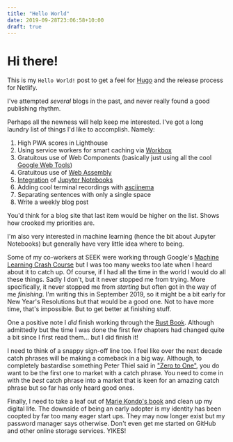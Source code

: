 ```yaml
---
title: "Hello World"
date: 2019-09-28T23:06:58+10:00
draft: true
---
```


# Hi there!

This is my `Hello World!` post to get a feel for [Hugo](https://gohugo.io/getting-started/quick-start/) 
and the release process for Netlify.

I've attempted _several_ blogs in the past, and never really found a good publishing rhythm.

Perhaps all the newness will help keep me interested. I've got a long laundry list of things I'd 
like to accomplish. Namely:

1. High PWA scores in Lighthouse
1. Using service workers for smart caching via [Workbox](https://developers.google.com/web/tools/workbox/)
1. Gratuitous use of Web Components (basically just using all the cool [Google Web Tools](https://developers.google.com/web/tools))
1. Gratuitous use of [Web Assembly](https://developer.mozilla.org/en-US/docs/WebAssembly)
1. [Integration](https://nb2hugo.netlify.com/post/blogging-with-jupyter-notebooks-and-hugo/) of [Jupyter Notebooks](https://jupyter-notebook.readthedocs.io/en/stable/notebook.html)
1. Adding cool terminal recordings with [asciinema](https://asciinema.org)
1. Separating sentences with only a single space
1. Write a weekly blog post

You'd think for a blog site that last item would be higher on the list. Shows how crooked my 
priorities are.

I'm also very interested in machine learning (hence the bit about Jupyter Notebooks) but generally
have very little idea where to being.

Some of my co-workers at SEEK were working through Google's [Machine Learning Crash Course](https://developers.google.com/machine-learning/crash-course) 
but I was too many weeks too late when I heard about it to catch up.  Of course, if I had all the time 
in the world I would do all these things. Sadly I don't, but it never stopped me from trying. More
specifically, it never stopped me from _starting_ but often got in the way of me _finishing_. I'm
writing this in September 2019, so it might be a bit early for New Year's Resolutions but that would
be a good one. Not to have more time, that's impossible. But to get better at finishing stuff.

One a positive note I _did_ finish working through the [Rust Book](https://doc.rust-lang.org/book/). 
Although admittedly but the time I was done the first few chapters had changed quite a bit since I first
read them... but I did finish it!

I need to think of a snappy sign-off line too. I feel like over the next decade catch phrases will 
be making a comeback in a big way. Although, to completely bastardise something Peter Thiel said in
["Zero to One"](https://www.audible.com.au/pd/Zero-to-One-Audiobook/B00XLUR4WS), you do want to be the 
first one to market with a catch phrase. You need to come in with the _best_ catch phrase into a 
market that is keen for an amazing catch phrase but so far has
only heard good ones.

Finally, I need to take a leaf out of [Marie Kondo's book](https://www.amazon.com.au/dp/1607747308/) and clean up my digital life. The downside
of being an early adopter is my identity has been coopted by far too many eager start ups. They may
now longer exist but my password manager says otherwise. Don't even get me started on GitHub and
other online storage services. YIKES!
